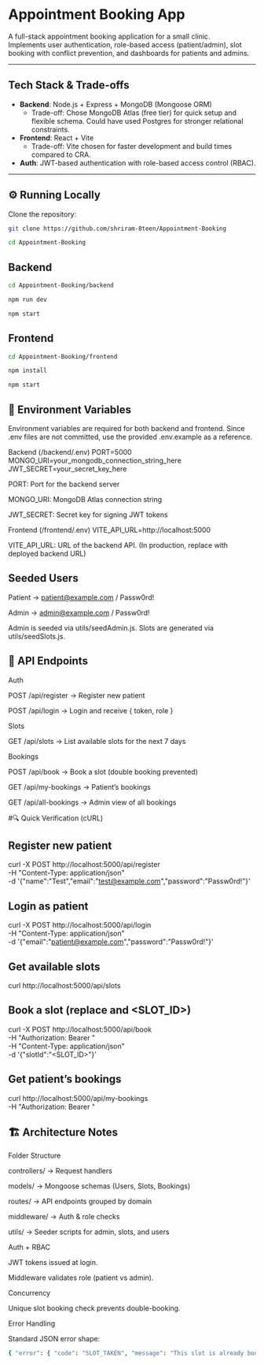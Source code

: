 # Appointment Booking App

A full-stack appointment booking application for a small clinic.  
Implements user authentication, role-based access (patient/admin), slot booking with conflict prevention, and dashboards for patients and admins.

---

##  Tech Stack & Trade-offs

- **Backend**: Node.js + Express + MongoDB (Mongoose ORM)  
  - Trade-off: Chose MongoDB Atlas (free tier) for quick setup and flexible schema. Could have used Postgres for stronger relational constraints.
- **Frontend**: React + Vite  
  - Trade-off: Vite chosen for faster development and build times compared to CRA.
- **Auth**: JWT-based authentication with role-based access control (RBAC).  

---

## ⚙️ Running Locally

Clone the repository:

```bash
git clone https://github.com/shriram-8teen/Appointment-Booking
```
```bash
cd Appointment-Booking

```

## Backend



```bash
cd Appointment-Booking/backend
```
```bash
npm run dev
```
```bash
npm start
```

## Frontend
```bash
cd Appointment-Booking/frontend
```
```bash
npm install
```
```bash
npm start
```
## 🔑 Environment Variables

Environment variables are required for both backend and frontend.
Since .env files are not committed, use the provided .env.example as a reference.

Backend (/backend/.env)
PORT=5000
MONGO_URI=your_mongodb_connection_string_here
JWT_SECRET=your_secret_key_here


PORT: Port for the backend server

MONGO_URI: MongoDB Atlas connection string

JWT_SECRET: Secret key for signing JWT tokens

Frontend (/frontend/.env)
VITE_API_URL=http://localhost:5000


VITE_API_URL: URL of the backend API.
(In production, replace with deployed backend URL)





##  Seeded Users

Patient → patient@example.com / Passw0rd!

Admin → admin@example.com / Passw0rd!

Admin is seeded via utils/seedAdmin.js.
Slots are generated via utils/seedSlots.js.

## 📡 API Endpoints
Auth

POST /api/register → Register new patient

POST /api/login → Login and receive { token, role }

Slots

GET /api/slots → List available slots for the next 7 days

Bookings

POST /api/book → Book a slot (double booking prevented)

GET /api/my-bookings → Patient’s bookings

GET /api/all-bookings → Admin view of all bookings

#🔍 Quick Verification (cURL)
## Register new patient
curl -X POST http://localhost:5000/api/register \
  -H "Content-Type: application/json" \
  -d '{"name":"Test","email":"test@example.com","password":"Passw0rd!"}'

## Login as patient
curl -X POST http://localhost:5000/api/login \
  -H "Content-Type: application/json" \
  -d '{"email":"patient@example.com","password":"Passw0rd!"}'

## Get available slots
curl http://localhost:5000/api/slots

## Book a slot (replace <TOKEN> and <SLOT_ID>)
curl -X POST http://localhost:5000/api/book \
  -H "Authorization: Bearer <TOKEN>" \
  -H "Content-Type: application/json" \
  -d '{"slotId":"<SLOT_ID>"}'

##  Get patient’s bookings
curl http://localhost:5000/api/my-bookings \
  -H "Authorization: Bearer <TOKEN>"

## 🏗️ Architecture Notes

Folder Structure

controllers/ → Request handlers

models/ → Mongoose schemas (Users, Slots, Bookings)

routes/ → API endpoints grouped by domain

middleware/ → Auth & role checks

utils/ → Seeder scripts for admin, slots, and users

Auth + RBAC

JWT tokens issued at login.

Middleware validates role (patient vs admin).

Concurrency

Unique slot booking check prevents double-booking.

Error Handling

Standard JSON error shape:
```bash
{ "error": { "code": "SLOT_TAKEN", "message": "This slot is already booked." } }

```
